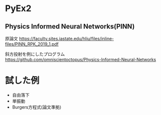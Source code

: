 # PyEx2
## Physics Informed Neural Networks(PINN)
原論文 https://faculty.sites.iastate.edu/hliu/files/inline-files/PINN_RPK_2019_1.pdf 

斜方投射を例にしたプログラム https://github.com/omniscientoctopus/Physics-Informed-Neural-Networks

# 試した例
- 自由落下
- 単振動
- Burgers方程式(論文準拠)
